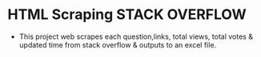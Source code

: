 # HTML Scraping STACK OVERFLOW

* This project web scrapes each question,links, total views, total votes & updated time from stack overflow & outputs to an excel file.
